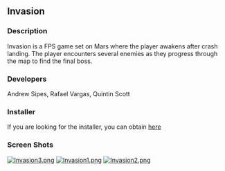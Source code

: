 ## Invasion

### Description
Invasion is a FPS game set on Mars where the player awakens after crash landing. 
The player encounters several enemies as they progress through the map to find the final boss.

### Developers 
Andrew Sipes, Rafael Vargas, Quintin Scott

### Installer
If you are looking for the installer, you can obtain [here](https://1drv.ms/u/c/7d010c8fa426a612/EdrbrO-ShGlFiGrOf85M_uYBAUTQRj2fCj_rNOjqflGBGw?e=OvuaxT)

### Screen Shots

[![Invasion3.png](https://i.postimg.cc/NFvXGc9Z/Invasion3.png)](https://postimg.cc/HcjfQq86)
[![Invasion1.png](https://i.postimg.cc/zXjhN4JP/Invasion2.png)](https://postimg.cc/kVgZm0s7)
[![Invasion2.png](https://i.postimg.cc/Bb389BR0/Invasion1.png)](https://postimg.cc/K3BpfxGD)
